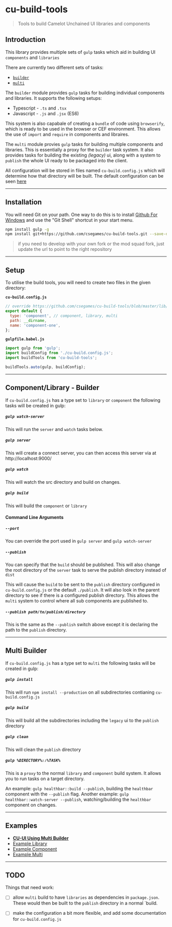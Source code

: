 cu-build-tools
=================

> Tools to build Camelot Unchained UI libraries and components

Introduction
------------

This library provides multiple sets of `gulp` tasks which aid in building UI `components` and `libraries`

There are currently two different sets of tasks:

- [`builder`](https://github.com/csegames/cu-build-tools/blob/master/lib/builder/builder.js)
- [`multi`](https://github.com/csegames/cu-build-tools/blob/master/lib/builder/multi.js)

The `builder` module provides `gulp` tasks for building individual components and libraries. It supports the following setups:

- Typescript - `.ts` and `.tsx`
- Javascript - `.js` and `.jsx` (ES6)

This system is also capabale of creating a `bundle` of code using `browserify`, which is ready to be used in the browser or CEF environment. This allows the use of `import` and `require` in components and libraires.

The `multi` module provies `gulp` tasks for building multiple components and libraries. This is essentially a proxy for the `builder` task system. It also provides tasks for building the existing *(legacy)* ui, along with a system to `publish` the whole UI ready to be packaged into the client.

All configuration will be stored in files named `cu-build.config.js` which will determine how that directory will be built.
The default configuration can be seen [here](https://github.com/saddieeiddas/cu-ui-build-tools/blob/master/lib/util/config.js#L13)

---

Installation
------------

You will need Git on your path. One way to do this is to install [Github For Windows](https://windows.github.com/) and use the "Git Shell" shortcut in your start menu.

```sh
npm install gulp -g
npm install git+https://github.com/csegames/cu-build-tools.git --save-dev
```

> if you need to develop with your own fork or the mod squad fork, just update the url to point to the right repository

---

Setup
-----

To utilise the build tools, you will need to create two files in the given directory:

**`cu-build.config.js`**

```js
// override https://github.com/csegames/cu-build-tools/blob/master/lib/util/config.js
export default {
  type: 'component', // component, library, multi
  path: __dirname,
  name: 'component-one',
};
```

**`gulpfile.babel.js`**

```js
import gulp from 'gulp';
import buildConfig from './cu-build.config.js';
import buildTools from 'cu-build-tools';

buildTools.auto(gulp, buildConfig);
```

---

Component/Library - Builder
---------------------------

If `cu-build.config.js` has a type set to `library` or `component` the following tasks will be created in gulp:

##### `gulp watch-server`

This will run the `server` and `watch` tasks below.

##### `gulp server`

This will create a connect server, you can then access this server via at http://localhost:9000/

##### `gulp watch`

This will watch the src directory and build on changes.

##### `gulp build`

This will build the `component` or `library`

#### Command Line Arguments

##### `--port`

You can override the port used in `gulp server` and `gulp watch-server`

##### `--publish`

You can specify that the `build` should be published. This will also change the root directory of the `server` task to serve
the publish directory instead of `dist`

This will cause the `build` to be sent to the `publish` directory configured in `cu-build.config.js` or the default `./publish`. It will also look in the parent directory to see if there is a configured publish directory.
This allows the `multi` system to control where all sub components are published to.

##### `--publish path/to/publish/directory`

This is the same as the `--publish` switch above except it is declaring the path to the `publish` directory.


---

Multi Builder
-------------

If `cu-build.config.js` has a type set to `multi` the following tasks will be created in gulp:

##### `gulp install`

This will run `npm install --production` on all subdirectories contianing `cu-build.config.js`

##### `gulp build`

This will build all the subdirectories including the `legacy` ui to the `publish` directory

##### `gulp clean`

This will clean the `publish` directory

##### `gulp %DIRECTORY%::%TASK%`

This is a `proxy` to the normal `library` and `component` build system. It allows you to run tasks on a target directory.

An example:  `gulp healthbar::build --publish`, building the `healthbar` component with the `--publish` flag.
Another example: `gulp healthbar::watch-server --publish`, watching/building the `healthbar` component on changes.

---

Examples
--------

- **[CU-UI Using Multi Builder](https://github.com/saddieeiddas/cu-ui/tree/ui-2)**
- [Example Library](https://github.com/saddieeiddas/cu-ui-boilerplate-library)
- [Example Component](https://github.com/saddieeiddas/cu-ui-boilerplate-component)
- [Example Multi](https://github.com/saddieeiddas/cu-ui-boilerplate-multi-component)


---

TODO
----

Things that need work:

- [ ] allow `multi` build to have `libraries` as dependencies in `package.json`. These would then be built to the `publish` directory in a normal `build.

- [ ] make the configuration a bit more flexible, and add some documentation for `cu-build.config.js`

